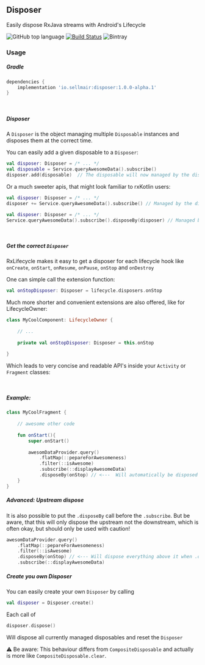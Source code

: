 ## Disposer
Easily dispose RxJava streams with Android's Lifecycle

![GitHub top language](https://img.shields.io/github/languages/top/sellmair/disposer.svg)
[![Build Status](https://travis-ci.org/sellmair/disposer.svg?branch=master)](https://travis-ci.org/sellmair/disposer)
![Bintray](https://img.shields.io/bintray/v/sellmair/sellmair/disposer.svg)

### Usage

##### Gradle

```groovy
dependencies {
    implementation 'io.sellmair:disposer:1.0.0-alpha.1'
}
```

<br>

##### Disposer
A ```Disposer``` is the object managing multiple ```Disposable``` instances and disposes them
at the correct time. 

You can easily add a given disposable to a ```Disposer```:

```kotlin
val disposer: Disposer = /* ... */
val disposable = Service.queryAwesomeData().subscribe()
disposer.add(disposable)  // The disposable will now managed by the disposer
```



Or a much sweeter apis, that might look familiar to rxKotlin users: 

```kotlin
val disposer: Disposer = /* ... */
disposer += Service.queryAwesomeData().subscribe() // Managed by the disposer
```

```kotlin
val disposer: Disposer = /* ... */
Service.queryAwesomeData().subscribe().disposeBy(disposer) // Managed by the disposer
```

<br>

##### Get the correct ```Disposer```

RxLifecycle makes it easy to get a disposer for each lifecycle hook like 
```onCreate```,  ```onStart```, ```onResume```, ```onPause```, ```onStop``` and ```onDestroy```


One can simple call the extension function:

```kotlin
val onStopDisposer: Disposer = lifecycle.disposers.onStop
```


Much more shorter and convenient extensions are also offered, like for LifecycleOwner:

```kotlin
class MyCoolComponent: LifecycleOwner {
    
    // ...
    
    private val onStopDisposer: Disposer = this.onStop

}
```

Which leads to very concise and readable API's inside your ```Activity``` or ```Fragment``` classes:


<br>


##### Example:

```kotlin
class MyCoolFragment {
    
    // awesome other code 
    
    fun onStart(){
        super.onStart()
        
        awesomDataProvider.query()
            .flatMap(::pepareForAwesomeness)
            .filter(::isAwesome)
            .subscribe(::displayAwesomeData)
            .disposeBy(onStop) // <---  Will automatically be disposed when onStop() is called.
    }
}
```



##### Advanced: Upstream dispose

It is also possible to put the ```.disposeBy``` call before the ```.subscribe```. 
But be aware, that this will only dispose the upstream not the downstream, which is 
often okay, but should only be used with caution!

```kotlin
awesomDataProvider.query()
    .flatMap(::pepareForAwesomeness)
    .filter(::isAwesome)
    .disposeBy(onStop) // <--- Will dispose everything above it when .onStop() is called
    .subscribe(::displayAwesomeData)
```


##### Create you own Disposer

You can easily create your own ```Disposer``` by calling

```kotlin
val disposer = Disposer.create()
```

Each call of 
```kotlin
disposer.dispose()
```

Will dispose all currently managed disposables and reset the ```Disposer```

⚠️ Be aware: This behaviour differs from ```CompositeDisposable``` and actually
is more like ```CompositeDisposable.clear```. 
